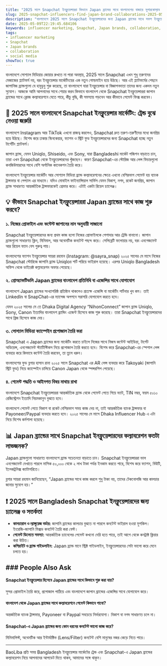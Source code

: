 ```yaml
---
title: "2025 সালে Snapchat ইনফ্লুয়েন্সাররা কিভাবে Japan ব্র্যান্ডের সাথে বাংলাদেশের বাজারে সুপারকোল্যাব করবেন"
slug: 2025-snapchat-influencers-find-japan-brand-collaborations-2025-05-09
description: "বাংলাদেশে 2025 সালে Snapchat ইনফ্লুয়েন্সারদের জন্য Japan ব্র্যান্ডের সাথে সফল ইনফ্লুয়েন্সার মার্কেটিং ও সামাজিক মাধ্যম সহযোগিতার প্র্যাকটিক্যাল গাইড। স্থানীয় পেমেন্ট, মার্কেট কালচার এবং টপ টিপস সহ।"
date: 2025-05-09T22:19:45.684106
keywords: influencer marketing, Snapchat, Japan brands, collaboration, social media
tags:
- influencer marketing
- Snapchat
- Japan brands
- collaboration
- social media
showToc: true
---
```


বাংলাদেশে সোশ্যাল মিডিয়ার জোয়ার রুখতে না পারা অবস্থায়, 2025 সালে Snapchat এখন শুধু তরুণদের মেজাজের প্ল্যাটফর্ম নয়, বরং ইনফ্লুয়েন্সার মার্কেটিংয়ের এক নতুন গোল্ডমাইন হয়ে উঠছে। আর এই প্ল্যাটফর্মের পেছনে জাপানিজ ব্র্যান্ডগুলো যে হাবুডুবু শুরু করেছে, তা বাংলাদেশে যারা ইনফ্লুয়েন্সার বা বিজ্ঞাপনদাতা তাদের জন্য একদম নতুন সুযোগ। আজকে আমি আপনাদের সাথে শেয়ার করব কিভাবে বাংলাদেশ থেকে Snapchat ইনফ্লুয়েন্সাররা জাপান ব্র্যান্ডের সাথে ক্লোজ কল্যাবরেশনে যেতে পারে, কীচু বুদ্ধি, কী সমস্যায় পড়বেন আর কীভাবে পেমেন্ট ফিক্স করবেন।

## 📢 2025 সালে বাংলাদেশে Snapchat ইনফ্লুয়েন্সার মার্কেটিং: ট্রেন্ড বুঝে নেওয়া জরুরি  

বাংলাদেশে Instagram আর TikTok এখনো রাজত্ব করলেও, Snapchat দ্রুত তরুণ-তরুণীদের মধ্যে জনপ্রিয় হয়ে উঠছে। বিশেষ করে ঢাকার স্কিনকেয়ার, ফ্যাশন ও স্ট্রিট ফুড ইনফ্লুয়েন্সারদের জন্য Snapchat হচ্ছে নতুন টার্গেটিং প্ল্যাটফর্ম।  

জাপান ব্র্যান্ড, যেমন Uniqlo, Shiseido, এবং Sony, যারা Bangladeshi মার্কেট পজিশন বাড়াতে চান, তারা এখন Snapchat থেকে ইনফ্লুয়েন্সারদের খুঁজছেন। কারণ Snapchat-এর স্টোরিজ আর লেন্স ফিচারগুলো কনজিউমারদের সাথে বেশি অর্গানিক কানেকশন তৈরি করে।

বাংলাদেশে ইনফ্লুয়েন্সার মার্কেটিং আর সোশ্যাল মিডিয়া ব্র্যান্ড কল্যাবরেশনের ক্ষেত্রে এখনো বেশিরভাগ পেমেন্ট হয় ব্যাংক ট্রান্সফার বা পেপ্যাল এর মাধ্যমে। যদিও মোবাইল ফাইন্যান্সিয়াল সার্ভিস যেমন বিকাশ, নগদ, রকেট জনপ্রিয়, জাপান ব্র্যান্ড সাধারণত আন্তর্জাতিক ট্রান্সফারকেই প্রেফার করে। এটাই একটা রিয়েল চ্যালেঞ্জ।

## 💡 কীভাবে Snapchat ইনফ্লুয়েন্সাররা Japan ব্র্যান্ডের সাথে কাজ শুরু করবে?

### ১. নিজের প্রোফাইল এবং কন্টেন্ট জাপানের মান অনুযায়ী সাজানো

Snapchat ইনফ্লুয়েন্সারদের জন্য প্রথম কাজ হলো নিজের প্রোফাইলকে পেশাদার আর ট্রেন্ডি বানানো। জাপান ব্র্যান্ডগুলো সাধারণত ক্লিন, মিনিমাল, আর অথেনটিক কনটেন্ট পছন্দ করে। সেলিব্রেটি ফলোয়ার নয়, বরং এনগেজমেন্ট আর রিয়েল ফ্যান বেস গুরুত্ব পায়।

বাংলাদেশের ফ্যাশন ইনফ্লুয়েন্সার সায়রা রহমান (Instagram: @sayra_snap) ২০২৫ সালের মে মাসে নিজের Snapchat স্টোরিজে জাপানি ব্র্যান্ড Uniqloর শার্ট পরিয়ে ভাইরাল হয়েছে। এরপর Uniqlo Bangladesh অফিস থেকে ডাইরেক্ট কল্লাবরেশন অফার পেয়েছে।

### ২. প্রোঅ্যাকটিভলি Japan ব্র্যান্ডের বাংলাদেশ প্রতিনিধি বা এজেন্সির সাথে যোগাযোগ

বাংলাদেশে Japan ব্র্যান্ডের সংখ্যাগরিষ্ঠ প্রতিষ্ঠান থাকলেও প্রত্যক্ষ এজেন্সি বা মার্কেটিং পার্টনার খুব কম। তাই LinkedIn বা SnapChat-এর ম্যাসেজ অপশনে সরাসরি যোগাযোগ করতে হবে।

যেমন ২০২৫ সালের মে তে Dhaka Digital Agency “NihonConnect” জাপান ব্র্যান্ড Uniqlo, Sony, Canon ইত্যাদির বাংলাদেশ ব্র্যান্ডিং এজেন্ট হিসেবে কাজ শুরু করেছে। তারা Snapchat ইনফ্লুয়েন্সারদের সাথে ব্রিজ হিসেবে কাজ দেয়।

### ৩. সোশ্যাল মিডিয়া ক্যাম্পেইন প্রপোজাল তৈরি করা

Snapchat এ Japan ব্র্যান্ডের জন্য মার্কেটিং করতে চাইলে নিজের সাথে নিজস্ব কন্টেন্ট আইডিয়া, টার্গেট অডিয়েন্স, এনগেজমেন্ট স্ট্যাটিস্টিকস নিয়ে প্রপোজাল তৈরি করতে হবে। বিশেষ করে Snapchat-এর স্পেশাল লেন্স ব্যবহার করে কিভাবে কন্টেন্ট তৈরি করবেন, তা তুলে ধরুন।

বাংলাদেশের ফুড ব্লগার হাসান রানা ২০২৫ সালে Snapchat এর AR লেন্স ব্যবহার করে Takoyaki (জাপানি স্ট্রিট ফুড) নিয়ে ক্যাম্পেইন চালিয়ে Canon Japan থেকে স্পন্সরশিপ পেয়েছে।

### ৪. পেমেন্ট পদ্ধতি ও আইনগত বিষয় মাথায় রাখা

বাংলাদেশে Snapchat ইনফ্লুয়েন্সাররা আন্তর্জাতিক ব্র্যান্ড থেকে পেমেন্ট পেতে গিয়ে ভ্যাট, TIN নম্বর, ফরম ৫০১০ রেজিস্ট্রেশন ইত্যাদি নিয়মকানুন বুঝতে হবে।  

বাংলাদেশে পেমেন্ট পেতে বিকাশ বা রকেট বেশিরভাগ সময় কাজ দেয় না, তাই আন্তর্জাতিক ব্যাংক ট্রান্সফার বা Payoneer/Paypal ব্যবহার করতে হবে। ২০২৫ সালের মে মাসে Dhaka Influencer Hub এ এটা নিয়ে বিশেষ কর্মশালা হয়েছে।

## 📊 Japan ব্র্যান্ডের সাথে Snapchat ইনফ্লুয়েন্সারদের কল্যাবরেশন কতটা লাভজনক?

Japan ব্র্যান্ডগুলো সাধারণত বাংলাদেশে ব্র্যান্ড সচেতনতা বাড়াতে চান। Snapchat ইনফ্লুয়েন্সাররা ভাল এনগেজমেন্ট দেখাতে পারলে মাসিক ৫০,০০০ থেকে ২ লাখ টাকা পর্যন্ত ইনকাম করতে পারে, বিশেষ করে ফ্যাশন, বিউটি, ইলেকট্রনিক্স ক্যাটাগরিতে।  

ব্লগার সায়রা রহমান জানিয়েছেন, “Japan ব্র্যান্ডের সাথে কাজ করলে শুধু টাকা নয়, তাদের টেকনোলজি আর কালচার জানার সুযোগ হয়।”

## ❗ 2025 সালে Bangladesh Snapchat ইনফ্লুয়েন্সারদের জন্য চ্যালেঞ্জ ও সতর্কতা

- **কালচারাল ও ল্যাঙ্গুয়েজ বর্ডার:** জাপানি ব্র্যান্ডের কালচার বুঝতে না পারলে কনটেন্ট ভাইরাল হওয়া মুশকিল। ইংরেজি-জাপানি মিক্সড কনটেন্ট তৈরি করা বেস্ট।
- **পেমেন্ট ডিলেতে সমস্যা:** আন্তর্জাতিক চ্যানেলের পেমেন্ট কখনো দেরি হতে পারে, তাই আগে থেকে কনট্রাক্ট ক্লিয়ার করা উচিত।  
- **কপিরাইট ও ব্র্যান্ড গাইডলাইন:** Japan ব্র্যান্ড মানে স্ট্রিক্ট গাইডলাইন, ইনফ্লুয়েন্সারদের সেটা ভালো করে মেনে চলতে হয়।

## ### People Also Ask  

#### Snapchat ইনফ্লুয়েন্সার হিসেবে Japan ব্র্যান্ডের সাথে কিভাবে শুরু করা যায়?  
সুন্দর প্রোফাইল তৈরি করে, প্রপোজাল পাঠিয়ে এবং বাংলাদেশে জাপান ব্র্যান্ডের এজেন্সির সাথে যোগাযোগ করে।  

#### বাংলাদেশ থেকে Japan ব্র্যান্ডের সাথে কল্যাবরেশনে পেমেন্ট কিভাবে পাবো?  
অন্তর্জাতিক ব্যাংক ট্রান্সফার, Payoneer বা Paypal সবচেয়ে নির্ভরযোগ্য। বিকাশ বা নগদ সাধারণত চলে না।  

#### Snapchat-এ Japan ব্র্যান্ডের জন্য কোন ধরনের কনটেন্ট ভালো কাজ করে?  
মিনিমালিস্ট, অথেনটিক আর ইন্টার্যাক্টিভ (Lens/Filter) কনটেন্ট বেশি মানুষের নজর কেড়ে নিতে পারে।  

---

BaoLiba প্রতি সময় Bangladesh ইনফ্লুয়েন্সার মার্কেটের ট্রেন্ড এবং Snapchat-এ Japan ব্র্যান্ডের কল্যাবরেশন নিয়ে আপনাদের আপডেট দিতে থাকব, আমাদের সঙ্গে থাকুন।